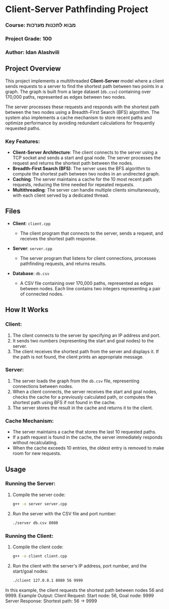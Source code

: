 # Client-Server Pathfinding Project

### Course: מבוא לתכנות מערכות
### Project Grade: 100
### Author: Idan Alashvili

## Project Overview

This project implements a multithreaded **Client-Server** model where a client sends requests to a server to find the shortest path between two points in a graph. The graph is built from a large dataset (`db.csv`) containing over 170,000 paths, represented as edges between two nodes.

The server processes these requests and responds with the shortest path between the two nodes using a Breadth-First Search (BFS) algorithm. The system also implements a cache mechanism to store recent paths and optimize performance by avoiding redundant calculations for frequently requested paths.

### Key Features:
- **Client-Server Architecture**: The client connects to the server using a TCP socket and sends a start and goal node. The server processes the request and returns the shortest path between the nodes.
- **Breadth-First Search (BFS)**: The server uses the BFS algorithm to compute the shortest path between two nodes in an undirected graph.
- **Caching**: The server maintains a cache for the 10 most recent path requests, reducing the time needed for repeated requests.
- **Multithreading**: The server can handle multiple clients simultaneously, with each client served by a dedicated thread.
  
## Files
- **Client**: `client.cpp`
  - The client program that connects to the server, sends a request, and receives the shortest path response.
  
- **Server**: `server.cpp`
  - The server program that listens for client connections, processes pathfinding requests, and returns results.

- **Database**: `db.csv`
  - A CSV file containing over 170,000 paths, represented as edges between nodes. Each line contains two integers representing a pair of connected nodes.

## How It Works

### Client:
1. The client connects to the server by specifying an IP address and port.
2. It sends two numbers (representing the start and goal nodes) to the server.
3. The client receives the shortest path from the server and displays it. If the path is not found, the client prints an appropriate message.

### Server:
1. The server loads the graph from the `db.csv` file, representing connections between nodes.
2. When a client connects, the server receives the start and goal nodes, checks the cache for a previously calculated path, or computes the shortest path using BFS if not found in the cache.
3. The server stores the result in the cache and returns it to the client.

### Cache Mechanism:
- The server maintains a cache that stores the last 10 requested paths.
- If a path request is found in the cache, the server immediately responds without recalculating.
- When the cache exceeds 10 entries, the oldest entry is removed to make room for new requests.

## Usage

### Running the Server:
1. Compile the server code:
   ```bash
   g++ -o server server.cpp
2. Run the server with the CSV file and port number:
   ```bash
   ./server db.csv 8080
### Running the Client:
1. Compile the client code:
   ```bash
   g++ -o client client.cpp
2. Run the client with the server's IP address, port number, and the start/goal nodes:
   ```bash
   ./client 127.0.0.1 8080 56 9999
In this example, the client requests the shortest path between nodes 56 and 9999.
Example Output:
Client Request: Start node: 56, Goal node: 9999
Server Response: Shortest path: 56 -> 9999
